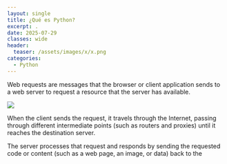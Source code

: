```yaml
---
layout: single
title: ¿Qué es Python?
excerpt: .
date: 2025-07-29
classes: wide
header:
  teaser: /assets/images/x/x.png
categories:
  - Python
---
```


Web requests are messages that the browser or client application sends to a web server to request a resource that the server has available.

![](/assets/images/1.png)

When the client sends the request, it travels through the Internet, passing through different intermediate points (such as routers and proxies) until it reaches the destination server.

The server processes that request and responds by sending the requested code or content (such as a web page, an image, or data) back to the